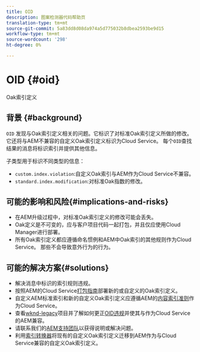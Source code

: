 ```yaml
---
title: OID
description: 图案检测器代码帮助页
translation-type: tm+mt
source-git-commit: 5a83dd8d08da974a5d775032b8dbea2593be9d15
workflow-type: tm+mt
source-wordcount: '298'
ht-degree: 0%

---
```



# OID {#oid}

Oak索引定义

## 背景 {#background}

`OID` 发现与Oak索引定义相关的问题。它标识了对标准Oak索引定义所做的修改。 它还将与AEM不兼容的自定义Oak索引定义标识为Cloud Service。 每个`OID`查找结果的消息将标识索引并提供其他信息。

子类型用于标识不同类型的信息：

* `custom.index.violation`:自定义Oak索引与AEM作为Cloud Service不兼容。
* `standard.index.modification`:对标准Oak指数的修改。

## 可能的影响和风险{#implications-and-risks}

* 在AEM升级过程中，对标准Oak索引定义的修改可能会丢失。
* Oak定义是不可变的，应与客户项目代码一起打包，并且仅应使用Cloud Manager进行部署。
* 所有Oak索引定义都应遵循命名惯例和AEM中Oak索引的其他规则作为Cloud Service。 那些不会导致意外行为的行为。

## 可能的解决方案{#solutions}

* 解决消息中标识的索引规则违规。
* 按照AEM的Cloud Service[打包指南](https://experienceleague.adobe.com/docs/experience-manager-cloud-service/implementing/developing/aem-project-content-package-structure.html)部署新的或自定义的Oak索引定义。
* 自定义AEM标准索引和新的自定义Oak索引定义应遵循AEM的[内容索引准则](https://experienceleague.adobe.com/docs/experience-manager-cloud-service/operations/indexing.html#preparing-the-new-index-definition)作为Cloud Service。
* 查看[wknd-legacy](https://github.com/adobe/aem-guides-wknd-legacy/tree/code/oid)项目并了解如何更正[OID违规](https://github.com/adobe/aem-guides-wknd-legacy/compare/main...code/oid)并使其与作为Cloud Service的AEM兼容。
* 请联系我们的[AEM支持团队](https://helpx.adobe.com/enterprise/using/support-for-experience-cloud.html)以获得说明或解决问题。
* 利用[索引转换器](https://experienceleague.adobe.com/docs/experience-manager-cloud-service/moving/refactoring-tools/index-converter.html#refactoring-tools)将现有的自定义Oak索引定义迁移到AEM作为与Cloud Service兼容的自定义Oak索引定义。
